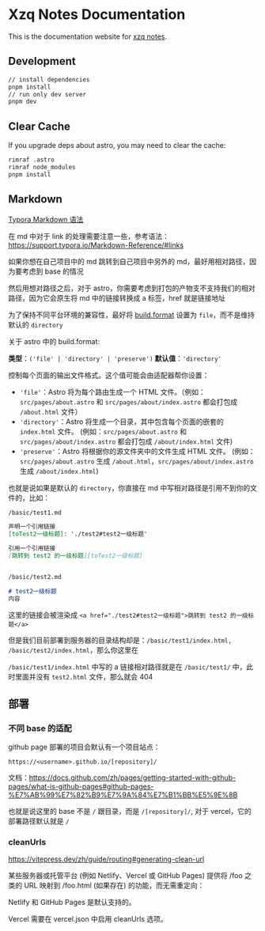 [xzq notes]: https://mr-xzq.github.io/notes/

# Xzq Notes Documentation

This is the documentation website for [xzq notes][].

## Development

```bash
// install dependencies
pnpm install
// run only dev server
pnpm dev
```

## Clear Cache

If you upgrade deps about astro, you may need to clear the cache:

```bash
rimraf .astro
rimraf node_modules
pnpm install
```

## Markdown

[Typora Markdown 语法](https://support.typora.io/zh/Markdown-Reference/)



在 md 中对于 link 的处理需要注意一些，参考语法：https://support.typora.io/Markdown-Reference/#links

如果你想在自己项目中的 md 跳转到自己项目中另外的 md，最好用相对路径，因为要考虑到 base 的情况

然后用想对路径之后，对于 astro，你需要考虑到打包的产物支不支持我们的相对路径，因为它会原生将 md 中的链接转换成 a 标签，href 就是链接地址

为了保持不同平台环境的兼容性，最好将 [build.format](https://docs.astro.build/zh-cn/reference/configuration-reference/#buildformat) 设置为 `file`，而不是维持默认的 `directory`



关于 astro 中的 build.format:

**类型**：`('file' | 'directory' | 'preserve')`
**默认值**：`'directory'`

控制每个页面的输出文件格式。这个值可能会由适配器帮你设置：

- `'file'`：Astro 将为每个路由生成一个 HTML 文件。（例如：`src/pages/about.astro` 和 `src/pages/about/index.astro` 都会打包成 `/about.html` 文件）
- `'directory'`：Astro 将生成一个目录，其中包含每个页面的嵌套的 `index.html` 文件。 (例如：`src/pages/about.astro` 和 `src/pages/about/index.astro` 都会打包成 `/about/index.html` 文件)
- `'preserve'`：Astro 将根据你的源文件夹中的文件生成 HTML 文件。 (例如：`src/pages/about.astro` 生成 `/about.html`，`src/pages/about/index.astro` 生成 `/about/index.html`)



也就是说如果是默认的 `directory`，你直接在 md 中写相对路径是引用不到你的文件的，比如：

```markdown
/basic/test1.md

声明一个引用链接
[toTest2一级标题]: './test2#test2一级标题'

引用一个引用链接
[跳转到 test2 的一级标题][toTest2一级标题]


/basic/test2.md

# test2一级标题
内容
```



这里的链接会被渲染成 `<a href="./test2#test2一级标题">跳转到 test2 的一级标题</a>`

但是我们目前部署到服务器的目录结构却是：`/basic/test1/index.html, /basic/test2/index.html`，那么你这里在

 `/basic/test1/index.html` 中写的 a 链接相对路径就是在 `/basic/test1/` 中，此时里面并没有 `test2.html` 文件，那么就会 404

## 部署

### 不同 base 的适配

github page 部署的项目会默认有一个项目站点：

`https://<username>.github.io/[repository]/`

文档：https://docs.github.com/zh/pages/getting-started-with-github-pages/what-is-github-pages#github-pages-%E7%AB%99%E7%82%B9%E7%9A%84%E7%B1%BB%E5%9E%8B

也就是说这里的 base 不是 `/` 跟目录，而是 `/[repository]/`, 对于 vercel，它的部署路径默认就是 `/`





### cleanUrls

https://vitepress.dev/zh/guide/routing#generating-clean-url

某些服务器或托管平台 (例如 Netlify、Vercel 或 GitHub Pages) 提供将 /foo 之类的 URL 映射到 /foo.html (如果存在) 的功能，而无需重定向：

Netlify 和 GitHub Pages 是默认支持的。

Vercel 需要在 vercel.json 中启用 cleanUrls 选项。

